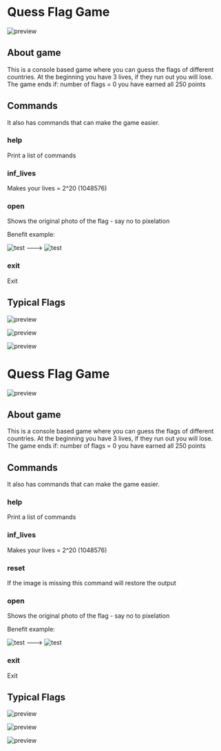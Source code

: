 # Quess Flag Game

![preview](https://user-images.githubusercontent.com/99354516/202869430-c603ff42-dc8e-4bd4-963d-c36466d090b2.png)

## About game
This is a console based game where you can guess the flags of different countries.
At the beginning you have 3 lives, if they run out you will lose.
The game ends if:
 number of flags = 0
 you have earned all 250 points
 
## Commands
It also has commands that can make the game easier.

### help
Print a list of commands

### inf_lives
Makes your lives = 2^20 (1048576)

### open
Shows the original photo of the flag - say no to pixelation

Benefit example:

![test](https://user-images.githubusercontent.com/99354516/202871534-370ce3a5-14b1-4d53-a243-39a530c98e3a.png)
--->
![test](https://user-images.githubusercontent.com/99354516/202871607-2141a350-ef1e-42c3-a0b1-050a8a7d77dd.png)

### exit
Exit

## Typical Flags
![preview](https://user-images.githubusercontent.com/99354516/202870014-fea9ea47-9b65-478e-a4c0-5ef484f459fd.png)


![preview](https://user-images.githubusercontent.com/99354516/202870039-f7912cf5-efec-4d5c-ac1d-cb65e6e185cc.png)


![preview](https://user-images.githubusercontent.com/99354516/202870105-15f7e57b-fe84-4949-ac8e-68b8efd77fc9.png)

# Quess Flag Game

![preview](https://user-images.githubusercontent.com/99354516/202869430-c603ff42-dc8e-4bd4-963d-c36466d090b2.png)

## About game
This is a console based game where you can guess the flags of different countries.
At the beginning you have 3 lives, if they run out you will lose.
The game ends if:
 number of flags = 0
 you have earned all 250 points
 
## Commands
It also has commands that can make the game easier.

### help
Print a list of commands

### inf_lives
Makes your lives = 2^20 (1048576)

### reset
If the image is missing this command will restore the output

### open
Shows the original photo of the flag - say no to pixelation

Benefit example:

![test](https://user-images.githubusercontent.com/99354516/202871534-370ce3a5-14b1-4d53-a243-39a530c98e3a.png)
--->
![test](https://user-images.githubusercontent.com/99354516/202871607-2141a350-ef1e-42c3-a0b1-050a8a7d77dd.png)

### exit
Exit

## Typical Flags
![preview](https://user-images.githubusercontent.com/99354516/202870014-fea9ea47-9b65-478e-a4c0-5ef484f459fd.png)


![preview](https://user-images.githubusercontent.com/99354516/202870039-f7912cf5-efec-4d5c-ac1d-cb65e6e185cc.png)


![preview](https://user-images.githubusercontent.com/99354516/202870105-15f7e57b-fe84-4949-ac8e-68b8efd77fc9.png)
